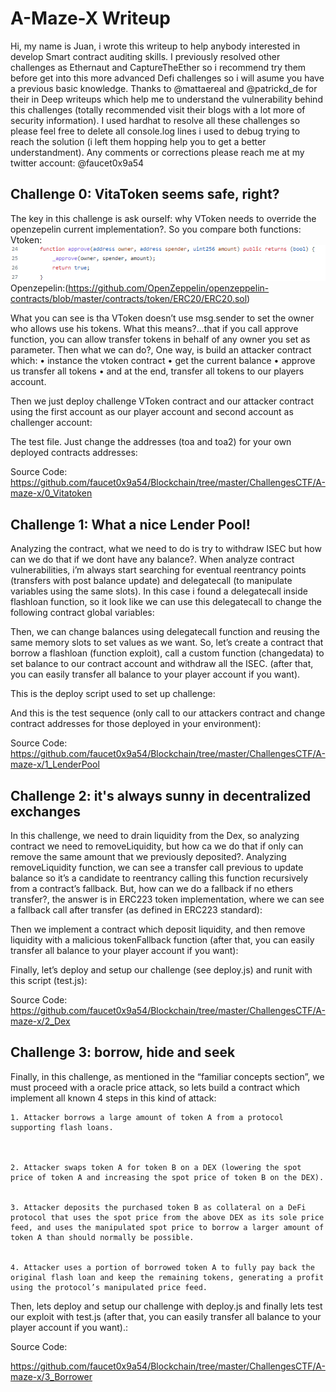 # A-Maze-X Writeup #

Hi, my name is Juan,  i wrote this writeup to help anybody interested in develop Smart contract auditing skills. I previously resolved other challenges as Ethernaut and CaptureTheEther so i recommend try them before get into this more advanced Defi challenges so i will asume you have a previous basic knowledge.
Thanks to @mattaereal and @patrickd_de for their in Deep writeups which help me to understand the vulnerability behind this challenges (totally recommended visit their blogs with a lot more of security information).
I used hardhat to resolve all these challenges so please feel free to delete all console.log lines i used to debug trying to reach the solution (i left them hopping help you to get a better understandment).
Any comments or corrections please reach me at my twitter account: @faucet0x9a54

## Challenge 0: VitaToken seems safe, right? ##
The key in this challenge is ask ourself: why VToken needs to override the openzepelin current implementation?. So you compare both functions:
Vtoken:
![](./img/01.png)
Openzepelin:(https://github.com/OpenZeppelin/openzeppelin-contracts/blob/master/contracts/token/ERC20/ERC20.sol)

What you can see is tha VToken doesn’t use msg.sender to set the owner who allows use his tokens. What this means?...that if you call approve function, you can allow transfer tokens in behalf of any owner you set as parameter.
Then what we can do?, One way, is build an attacker contract which:
    • instance the vtoken contract
    • get the current balance
    • approve us transfer all tokens
    • and at the end, transfer all tokens to our players account.  

Then we just deploy challenge VToken contract and our attacker contract using the first account as our player account and second account as challenger account:
 
The test file. Just change the addresses (toa and toa2) for your own deployed contracts addresses:

Source Code:
https://github.com/faucet0x9a54/Blockchain/tree/master/ChallengesCTF/A-maze-x/0_Vitatoken


##  Challenge 1: What a nice Lender Pool! ##
Analyzing the contract, what we need to do is try to withdraw ISEC but how can we do that if we dont have any balance?.
When analyze contract vulnerabilities, i’m always start searching for eventual reentrancy points (transfers with post balance update) and delegatecall (to manipulate variables using the same slots). In this case i found a delegatecall inside flashloan function, so it look like we can use this delegatecall to change the following contract global variables:

Then, we can change balances using delegatecall function and reusing the same memory slots to set values as we want.
So, let’s create a contract that borrow a flashloan (function exploit), call a custom function (changedata) to set balance to our contract account and withdraw all the ISEC. (after that, you can easily transfer all balance to your player account if you want).

This is the deploy script used to set up challenge:

And this is the test sequence (only call to our attackers contract and change contract addresses for those deployed in your environment):

Source Code:
https://github.com/faucet0x9a54/Blockchain/tree/master/ChallengesCTF/A-maze-x/1_LenderPool

## Challenge 2: it's always sunny in decentralized exchanges ##
In this challenge, we need to drain liquidity from the Dex, so analyzing contract we need to removeLiquidity, but how ca we do that if only can remove the same amount that we previously deposited?.
Analyzing removeLiquidity function, we can see a transfer call previous to update balance so it’s a candidate to reentrancy calling this function recursively from a contract’s fallback. But, how can we do a fallback if no ethers transfer?, the answer is in ERC223 token implementation, where we can see a fallback call after transfer (as defined in ERC223 standard):

Then we implement a contract which deposit liquidity, and then remove liquidity with a malicious tokenFallback function (after that, you can easily transfer all balance to your player account if you want):

Finally, let’s deploy and setup our challenge (see deploy.js) and runit with this script (test.js):

Source Code:
https://github.com/faucet0x9a54/Blockchain/tree/master/ChallengesCTF/A-maze-x/2_Dex


## Challenge 3: borrow, hide and seek ##
Finally, in this challenge, as mentioned in the “familiar concepts section”, we must proceed with a oracle price attack, so lets build a contract which implement all known 4 steps in this kind of attack:

    1. Attacker borrows a large amount of token A from a protocol supporting flash loans.



    2. Attacker swaps token A for token B on a DEX (lowering the spot price of token A and increasing the spot price of token B on the DEX).


    3. Attacker deposits the purchased token B as collateral on a DeFi protocol that uses the spot price from the above DEX as its sole price feed, and uses the manipulated spot price to borrow a larger amount of token A than should normally be possible.


    4. Attacker uses a portion of borrowed token A to fully pay back the original flash loan and keep the remaining tokens, generating a profit using the protocol’s manipulated price feed.



Then, lets deploy and setup our challenge with deploy.js and finally lets test our exploit with test.js (after that, you can easily transfer all balance to your player account if you want).:



Source Code:

https://github.com/faucet0x9a54/Blockchain/tree/master/ChallengesCTF/A-maze-x/3_Borrower
